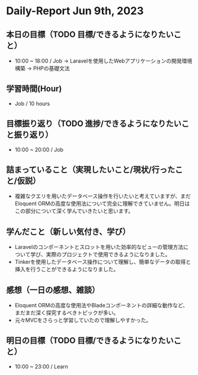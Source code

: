 # Daily-Report Jun 9th, 2023

## 本日の目標（TODO 目標/できるようになりたいこと）
- 10:00 ~ 18:00 / Job
-> Laravelを使用したWebアプリケーションの開発環境構築
-> PHPの基礎文法
## 学習時間(Hour)
- Job / 10 hours

## 目標振り返り（TODO 進捗/できるようになりたいこと振り返り）

- 10:00 ~ 20:00 / Job

## 詰まっていること（実現したいこと/現状/行ったこと/仮説）
- 複雑なクエリを用いたデータベース操作を行いたいと考えていますが、まだEloquent ORMの高度な使用法について完全に理解できていません。明日はこの部分について深く学んでいきたいと思います。

## 学んだこと（新しい気付き、学び）
- Laravelのコンポーネントとスロットを用いた効率的なビューの管理方法について学び、実際のプロジェクトで使用できるようになりました。
- Tinkerを使用したデータベース操作について理解し、簡単なデータの取得と挿入を行うことができるようになりました。

## 感想（一日の感想、雑談）
- Eloquent ORMの高度な使用法やBladeコンポーネントの詳細な動作など、まだまだ深く探究するべきトピックが多い。
- 元々MVCをさらっと学習していたので理解しやすかった。
## 明日の目標（TODO 目標/できるようになりたいこと）
- 10:00 ~ 23:00 / Learn

